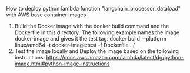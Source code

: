 How to deploy python lambda function "langchain_processor_dataload" with AWS base container images

1. Build the Docker image with the docker build command and the Dockerfile in this directory. 
   The following example names the image docker-image and gives it the test tag:
   docker build --platform linux/amd64 -t docker-image:test -f Dockerfile ../
2. Test the image locally and Deploy the image based on the following instructions: 
   https://docs.aws.amazon.com/lambda/latest/dg/python-image.html#python-image-instructions


